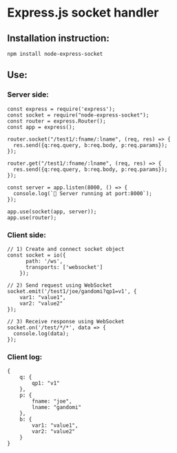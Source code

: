 # Express.js socket handler

## Installation instruction:

`npm install node-express-socket`

## Use:

### Server side:

```
const express = require('express');
const socket = require("node-express-socket");
const router = express.Router();
const app = express();

router.socket("/test1/:fname/:lname", (req, res) => {
  res.send({q:req.query, b:req.body, p:req.params});
});

router.get("/test1/:fname/:lname", (req, res) => {
  res.send({q:req.query, b:req.body, p:req.params});
});

const server = app.listen(8000, () => {
  console.log(`🚀 Server running at port:8000`);
});

app.use(socket(app, server));
app.use(router);
```

### Client side:

```
// 1) Create and connect socket object
const socket = io({
      path: '/ws',
      transports: ['websocket']
    });

// 2) Send request using WebSocket
socket.emit('/test1/joe/gandomi?qp1=v1', {
    var1: "value1",
    var2: "value2"
});

// 3) Receive response using WebSocket
socket.on('/test/*/*', data => {
  console.log(data);
});
```

### Client log:
```
{
    q: {
        qp1: "v1"
    },
    p: {
        fname: "joe",
        lname: "gandomi"
    },
    b: {
        var1: "value1",
        var2: "value2"
    }
}
```